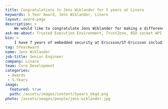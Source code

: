 ```yaml
---
title: Congratulations to Jens Wiklander for 5 years at Linaro
keywords: 5 Year Award, Jens Wiklander, Linaro
layout: award-page
description: >
    We would like to congratulate Jens Wiklander for making a difference in open source at Linaro for 5 years.
ask-me-about: Trusted Execution Environment, TrustZone, BSD socket API, advanced UNIX user space programming.
bio: >
    I have 7 years of embedded security at Ericsson/ST-Ericsson including SIMlock protection, Secure boot, TEE.
tag: 5YearAward
name: Jens Wiklander
job-title: Senior Engineer
company: Linaro
team: Core Development
categories:
 - Awards
 - 5-Years
image:
  featured: true
  path: /assets/images/content/5years_bkgd.png
photo: /assets/images/people/jens-wiklander.jpg
---
```

